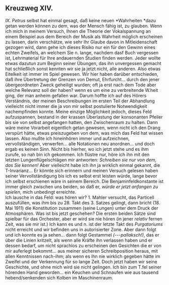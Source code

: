## Kreuzweg XIV. 
*IX. Petrus* selbst hat einmal gesagt, daß keine neuen *Wahrheiten *dazu getan werden können zu dem, was der Mensch fähig ist, zu glauben. Wenn ich mich in meinem Versuch, Ihnen die Theorie der Vokalspannung an einem Beispiel aus dem Bereich der Musik als Wahrheit möglich erscheinen zu lassen, darin verschätze, wie sehr Ihr Glaube davon in Mitleidenschaft gezogen wird, dann gehe ich dieses Risiko nur ein für den Gewinn eines echten Zweifels, an welchem Sie n. lange, nachdem dasf Buch vergessen ist, Lehrmaterial für Ihre andauernden Studien finden werden. Jeder wollte etwas dazutun zum Beginn seiner Übungen, das ihn unvergessen gemacht hat schließlich sonst kennten wir sie ja jetzt nicht, alle anderen. Also etwas Eitelkeit ist immer im Spiel gewesen. Wir hier haben darüber entschieden, daß ihre Übertretung der Grenzen von Demut, Ehrfurcht... durch den jener übergeordneten Zweck geheiligt wurden; oft ja erst nach dem Tode aber welche Relevanz soll der haben? wenn es um eine zu verbreitende W.heit ging, der man anheim gefallen war. Darum hoffte ich auf des Hörers Verständnis, der meinen Beschreibungen im ersten Teil der Abhandlung vielleicht nicht immer die ja von mir selbst postulierte Notwendigkeit nachempfinden konnte. Meine einzige Möglichkeit jedoch, dieses Feld aufzuspannen, bestand in der krassen Überlastung der konsonanten Pfeiler bis sie von selbst angefangen hatten, den Zwischenraum zu halten. Dann wäre meine Vorarbeit eigentlich getan gewesen, wenn nicht ich den Drang verspürt hätte, etwas preiszugeben von dem, was mich das Feld hat wissen lassen. Also mußte ich hineinhören immer und aufzeichnen, vervollständigen, verwerfen... alle Notationen neu anordnen... und doch ergab es keinen Sinn. Nicht bis hierher, wo ich jetzt stehe und es ihm zurufe, so nah bin ich gekommen. Ich flüstre nur, höre ich ihn mit den letzten Lungenflügelschlägen mir antworten: *Schreiben sie nur von dem, das Sie kennen!* Aber vielleicht habe ich ihn ja wirklich einmal gekannt, die T-Invarianz... Er könnte sich erinnern und meinen Versuch gelesen haben seiner Vervollständigung bis ich es selbst erst leisten würde, lange bevor ich selbst erschienen wäre in seinem Bereich. Die Benjaminfeldkonstante ist immer gleich zwischen uns beiden, so daß er, *würde er jetzt anfangen zu spielen,* mich unbedingt erreichte.    
Ich lausche in das Feld: was hören wir? 1. Mahler versucht, das Particell auszufüllen, was ihm bis zu 28. Takt des 3. Satzes gelingt, dann bricht (18. Mai 1911) die Konstitution zusammen (seine Lungen) unter dem Druck der Atmosphären. Was ist bis jetzt geschehen? Die ersten beiden Sätze sind spielbar für das Orchester, aber er wird sie nie hören (in jener *relativ* fernen Zeit, was sie mir ist.) Ich kann es und n. ist der letzte Takt des *Purgatoriums* nicht erreicht und wir befinden uns in autorisierter Zone. Aber dann folgt und ich konnte es ja sehen... dann folgt Gestammel *(*---*pallaksch!)*, das er über die Linien kritzelt, als wenn alle Kräfte ihn verlassen haben und er dessen bedarf, um nicht sprachlos zu erscheinen den Gesichten die er von mir auferlegt bekommt... aus meiner sicheren Schreibposition heraus, mit allen Kenntnissen nach-ihm; als wenn es ihn nie wirklich gegeben hätte im Zweifel und der Verkennung für so lange Zeit. Doch jetzt haben wir seine Geschichte, und ohne mich wird sie nicht gelingen. Ich bin zum T.fel seiner hörenden Hand geworden... ein Keuchen und Schnaufen wie aus tausend hebend/senkenden sich Kolben im Maschinenraum.   
